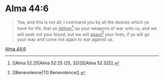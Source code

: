 # Alma 44:6

> Yea, and this is not all; I command you by all the desires which ye have for life, that ye <u>deliver</u>[^a] up your weapons of war unto us, and we will seek not your blood, but we will <u>spare</u>[^b] your lives, if ye will go your way and come not again to war against us.

[Alma 44:6](https://www.churchofjesuschrist.org/study/scriptures/bofm/alma/44?lang=eng&id=p6#p6)


[^a]: [[Alma 52.25|Alma 52:25 (25, 32)]][[Alma 52.32|]].  
[^b]: [[Benevolence|TG Benevolence]].  
